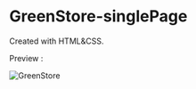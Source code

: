 # GreenStore-singlePage

Created with HTML&CSS.

Preview :


![GreenStore](https://github.com/mhakby/GreenStore-singlePage/assets/123645842/f25d0804-0ab8-4468-a368-1eddf25e90cb)
